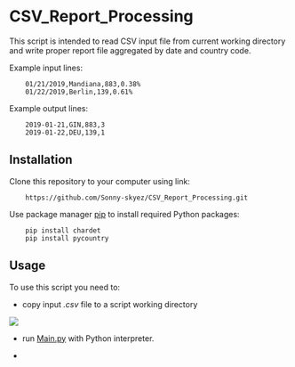 # CSV_Report_Processing

This script is intended to read CSV input file from current working
directory and write proper report file aggregated by date
and country code.

Example input lines:
```
    01/21/2019,Mandiana,883,0.38%
    01/22/2019,Berlin,139,0.61%
```
Example output lines:
```
    2019-01-21,GIN,883,3
    2019-01-22,DEU,139,1
```
## Installation

Clone this repository to your computer using link:

```
    https://github.com/Sonny-skyez/CSV_Report_Processing.git
```

Use package manager [pip](https://pypi.org/project/pip/) to install required Python packages:

```
    pip install chardet
    pip install pycountry
```
## Usage

To use this script you need to:

- copy input *.csv* file to a script working directory

![](https://i.ibb.co/dfmxg1w/Zrzut-ekranu-2019-02-08-o-16-33-17.png)

- run [Main.py](https://github.com/Sonny-skyez/CSV_Report_Processing/blob/master/Main.py) with Python interpreter.

-
